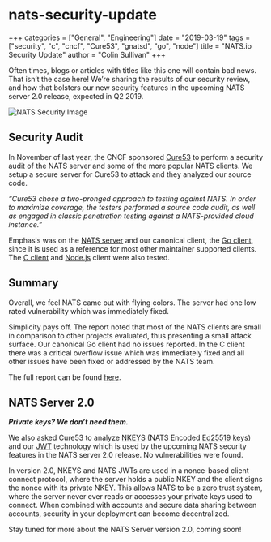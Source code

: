 # nats-security-update

+++ categories = \["General", "Engineering"\] date = "2019-03-19" tags = \["security", "c", "cncf", "Cure53", "gnatsd", "go", "node"\] title = "NATS.io Security Update" author = "Colin Sullivan" +++

Often times, blogs or articles with titles like this one will contain bad news. That isn’t the case here! We’re sharing the results of our security review, and how that bolsters our new security features in the upcoming NATS server 2.0 release, expected in Q2 2019.

![NATS Security Image](https://github.com/nats-io/nats-site/tree/c42c46a7c6b8669e66e28419887d2f8dd29aa502/img/blog/nats-security-update/nats-security.png)

## Security Audit

In November of last year, the CNCF sponsored [Cure53](https://cure53.de/) to perform a security audit of the NATS server and some of the more popular NATS clients. We setup a secure server for Cure53 to attack and they analyzed our source code.

_“Cure53 chose a two-pronged approach to testing against NATS. In order to maximize coverage, the testers performed a source code audit, as well as engaged in classic penetration testing against a NATS-provided cloud instance.”_

Emphasis was on the [NATS server](https://github.com/nats-io/gnatsd) and our canonical client, the [Go client](https://github.com/nats-io/go-nats), since it is used as a reference for most other maintainer supported clients. The [C client](https://github.com/nats-io/cnats) and [Node.js](https://github.com/nats-io/node-nats) client were also tested.

## Summary

Overall, we feel NATS came out with flying colors. The server had one low rated vulnerability which was immediately fixed.

Simplicity pays off. The report noted that most of the NATS clients are small in comparison to other projects evaluated, thus presenting a small attack surface. Our canonical Go client had no issues reported. In the C client there was a critical overflow issue which was immediately fixed and all other issues have been fixed or addressed by the NATS team.

The full report can be found [here](https://github.com/nats-io/nats-general/blob/master/reports/Cure53_NATS_Audit.pdf).

## NATS Server 2.0

_**Private keys? We don’t need them.**_

We also asked Cure53 to analyze [NKEYS](https://github.com/nats-io/nkeys) \(NATS Encoded [Ed25519](https://ed25519.cr.yp.to/) keys\) and our [JWT](https://github.com/nats-io/jwt) technology which is used by the upcoming NATS security features in the NATS server 2.0 release. No vulnerabilities were found.

In version 2.0, NKEYS and NATS JWTs are used in a nonce-based client connect protocol, where the server holds a public NKEY and the client signs the nonce with its private NKEY. This allows NATS to be a zero trust system, where the server never ever reads or accesses your private keys used to connect. When combined with accounts and secure data sharing between accounts, security in your deployment can become decentralized.

Stay tuned for more about the NATS Server version 2.0, coming soon!

